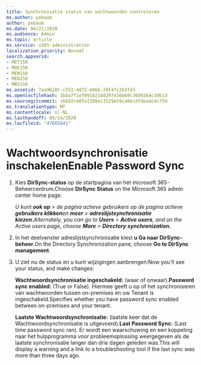 ```yaml
---
title: Synchronisatie status van wachtwoorden controleren
ms.author: pebaum
author: pebaum
ms.date: 04/21/2020
ms.audience: Admin
ms.topic: article
ms.service: o365-administration
localization_priority: Normal
search.appverid:
- MET150
- MOE150
- MEW150
- MED150
- MBS150
ms.assetid: 7aa9628f-c551-4d73-b966-29f47c2b3f43
ms.openlocfilehash: 3b8a7f1ef0910214d297436b69c3699264c39b1d
ms.sourcegitcommit: c6692ce0fa1358ec3529e59ca0ecdfdea4cdc759
ms.translationtype: MT
ms.contentlocale: nl-NL
ms.lasthandoff: 09/14/2020
ms.locfileid: "47665641"
---
```

# <a name="enable-password-sync"></a><span data-ttu-id="39246-102">Wachtwoordsynchronisatie inschakelen</span><span class="sxs-lookup"><span data-stu-id="39246-102">Enable Password Sync</span></span>

1.  <span data-ttu-id="39246-103">Kies **DirSync-status** op de startpagina van het microsoft 365-Beheercentrum.</span><span class="sxs-lookup"><span data-stu-id="39246-103">Choose **DirSync Status** on the Microsoft 365 admin center home page.</span></span> 
    
     <span data-ttu-id="39246-104">*U kunt **ook op** \> de pagina actieve gebruikers op de pagina actieve **gebruikers klikken**en **meer** \> **adreslijstsynchronisatie kiezen.***</span><span class="sxs-lookup"><span data-stu-id="39246-104">*Alternately, you can go to **Users** \> **Active users**, and on the Active users page, choose **More** \> **Directory synchronization.***</span></span> 
    
2. <span data-ttu-id="39246-105">In het deelvenster adreslijstsynchronisatie kiest **u Ga naar DirSync-beheer**.</span><span class="sxs-lookup"><span data-stu-id="39246-105">On the Directory Synchronization pane, choose **Go to DirSync management**.</span></span> 
    
3. <span data-ttu-id="39246-106">U ziet nu de status en u kunt wijzigingen aanbrengen:</span><span class="sxs-lookup"><span data-stu-id="39246-106">Now you'll see your status, and make changes:</span></span>
    
    <span data-ttu-id="39246-107">**Wachtwoordsynchronisatie ingeschakeld:** (waar of onwaar).</span><span class="sxs-lookup"><span data-stu-id="39246-107">**Password sync enabled:** (True or False).</span></span> <span data-ttu-id="39246-108">Hiermee geeft u op of het synchroniseren van wachtwoorden tussen on-premises en uw Tenant is ingeschakeld.</span><span class="sxs-lookup"><span data-stu-id="39246-108">Specifies whether you have password sync enabled between on-premises and your tenant.</span></span> 
    
    <span data-ttu-id="39246-109">**Laatste Wachtwoordsynchronisatie:** (laatste keer dat de Wachtwoordsynchronisatie is uitgevoerd).</span><span class="sxs-lookup"><span data-stu-id="39246-109">**Last Password Sync:** (Last time password sync ran).</span></span> <span data-ttu-id="39246-110">Er wordt een waarschuwing en een koppeling naar het hulpprogramma voor probleemoplossing weergegeven als de laatste synchronisatie langer dan drie dagen geleden was.</span><span class="sxs-lookup"><span data-stu-id="39246-110">This will display a warning and a link to a troubleshooting tool if the last sync was more than three days ago.</span></span> 
    

